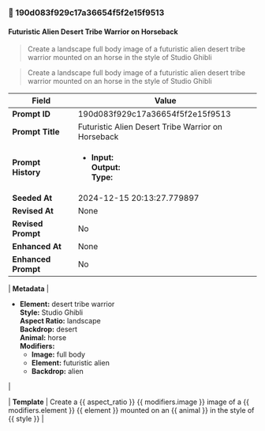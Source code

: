 

### 📜 190d083f929c17a36654f5f2e15f9513

#### Futuristic Alien Desert Tribe Warrior on Horseback

> Create a landscape full body image of a futuristic alien desert tribe warrior mounted on an horse in the style of Studio Ghibli

> Create a landscape full body image of a futuristic alien desert tribe warrior mounted on an horse in the style of Studio Ghibli

| Field          | Value                                                                                                                                                                      |
|----------------|----------------------------------------------------------------------------------------------------------------------------------------------------------------------------|
| **Prompt ID**  | 190d083f929c17a36654f5f2e15f9513                                                                                                                                                            |
| **Prompt Title**  | Futuristic Alien Desert Tribe Warrior on Horseback                                                                                                                                                            |
| **Prompt History** | <ul><li>**Input:**  <br> **Output:**  <br> **Type:** </li></ul> |
| **Seeded At** | 2024-12-15 20:13:27.779897                                                                                                                                                   |
| **Revised At** | None                                                                                                                                                   |
| **Revised Prompt** | No                                                                                                                                                                      |
| **Enhanced At** | None                                                                                                                                                  |
| **Enhanced Prompt** | No                                                                                                                                                                    |

| **Metadata**   | <ul><li>**Element:** desert tribe warrior <br> **Style:** Studio Ghibli <br> **Aspect Ratio:** landscape <br> **Backdrop:** desert <br> **Animal:** horse <br> **Modifiers:**<ul><li>**Image:** full body</li><li>**Element:** futuristic alien</li><li>**Backdrop:** alien</li></ul></li></ul> |

| **Template**   | Create a {{ aspect_ratio }} {{ modifiers.image }} image of a {{ modifiers.element }} {{ element }} mounted on an {{ animal }} in the style of {{ style }}                                                                                                                                           |



